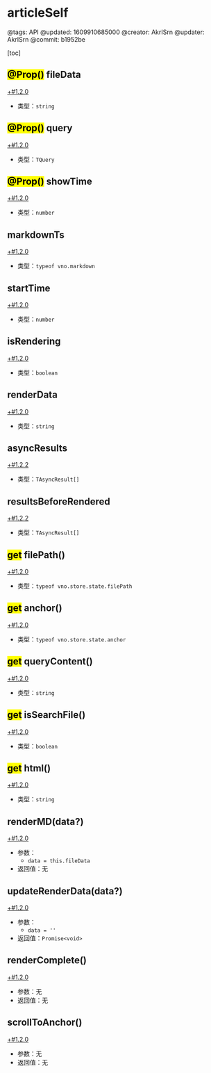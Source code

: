 # articleSelf

@tags: API
@updated: 1609910685000
@creator: AkrISrn
@updater: AkrISrn
@commit: b1952be

[toc]

## <mark>@Prop()</mark> fileData

[+#1.2.0](/snippets/version-when-last-update.md)

- 类型：`string`

## <mark>@Prop()</mark> query

[+#1.2.0](/snippets/version-when-last-update.md)

- 类型：`TQuery`

## <mark>@Prop()</mark> showTime

[+#1.2.0](/snippets/version-when-last-update.md)

- 类型：`number`

## markdownTs

[+#1.2.0](/snippets/version-when-last-update.md)

- 类型：`typeof vno.markdown`

## startTime

[+#1.2.0](/snippets/version-when-last-update.md)

- 类型：`number`

## isRendering

[+#1.2.0](/snippets/version-when-last-update.md)

- 类型：`boolean`

## renderData

[+#1.2.0](/snippets/version-when-last-update.md)

- 类型：`string`

## asyncResults

[+#1.2.2](/snippets/version-when-last-update.md)

- 类型：`TAsyncResult[]`

## resultsBeforeRendered

[+#1.2.2](/snippets/version-when-last-update.md)

- 类型：`TAsyncResult[]`

## <mark>get</mark> filePath()

[+#1.2.0](/snippets/version-when-last-update.md)

- 类型：`typeof vno.store.state.filePath`

## <mark>get</mark> anchor()

[+#1.2.0](/snippets/version-when-last-update.md)

- 类型：`typeof vno.store.state.anchor`

## <mark>get</mark> queryContent()

[+#1.2.0](/snippets/version-when-last-update.md)

- 类型：`string`

## <mark>get</mark> isSearchFile()

[+#1.2.0](/snippets/version-when-last-update.md)

- 类型：`boolean`

## <mark>get</mark> html()

[+#1.2.0](/snippets/version-when-last-update.md)

- 类型：`string`

## renderMD(data?)

[+#1.2.0](/snippets/version-when-last-update.md)

- 参数：
    - `data = this.fileData`
- 返回值：无

## updateRenderData(data?)

[+#1.2.0](/snippets/version-when-last-update.md)

- 参数：
    - `data = ''`
- 返回值：`Promise<void>`

## renderComplete()

[+#1.2.0](/snippets/version-when-last-update.md)

- 参数：无
- 返回值：无

## scrollToAnchor()

[+#1.2.0](/snippets/version-when-last-update.md)

- 参数：无
- 返回值：无
